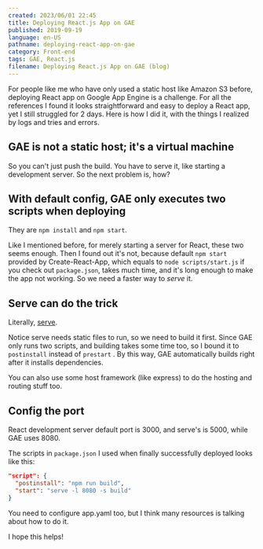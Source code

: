```yaml
---
created: 2023/06/01 22:45
title: Deploying React.js App on GAE
published: 2019-09-19
language: en-US
pathname: deploying-react-app-on-gae
category: Front-end
tags: GAE, React.js
filename: Deploying React.js App on GAE (blog)
---
```

For people like me who have only used a static host like Amazon S3 before, deploying React app on Google App Engine is a challenge. For all the references I found it looks straightforward and easy to deploy a React app, yet I still struggled for 2 days. Here is how I did it, with the things I realized by logs and tries and errors.

## GAE is not a static host; it's a virtual machine

So you can't just push the build. You have to serve it, like starting a development server. So the next problem is, how?

## With default config, GAE only executes two scripts when deploying

They are `npm install` and `npm start`.

Like I mentioned before, for merely starting a server for React, these two seems enough. Then I found out it's not, because default `npm start` provided by Create-React-App, which equals to `node scripts/start.js` if you check out `package.json`, takes much time, and it's long enough to make the app not working. So we need a faster way to _serve_ it.

## Serve can do the trick

Literally, [serve](notion://www.notion.so/asukachikaru/%5B%3Chttps://github.com/zeit/serve%3E%5D(%3Chttps://github.com/zeit/serve%3E)).

Notice serve needs static files to run, so we need to build it first. Since GAE only runs two scripts, and building takes some time too, so I bound it to `postinstall` instead of `prestart` . By this way, GAE automatically builds right after it installs dependencies.

You can also use some host framework (like express) to do the hosting and routing stuff too.

## Config the port

React development server default port is 3000, and serve's is 5000, while GAE uses 8080.

The scripts in `package.json` I used when finally successfully deployed looks like this:

```json
"script": {
  "postinstall": "npm run build",
  "start": "serve -l 8080 -s build"
}
```

You need to configure app.yaml too, but I think many resources is talking about how to do it.

I hope this helps!